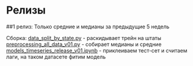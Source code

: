 # Релизы

##1 релиз: Только средние и медианы за предыдущие 5 недель

Сборка: 
[data_split_by_state.py](../scripts/data_split_by_state.py) - раскидывает трейн на штаты
[preprocessing_all_data_v01.py](release_v01/preprocessing_all_data_v01.py) - собирает медианы и средние
[models_timeseries_release_v01.ipynb](../models/models_timeseries_release_v01.ipynb) - приклеиваем тест-сет и считаем лаги, на таком датасете фитим модель